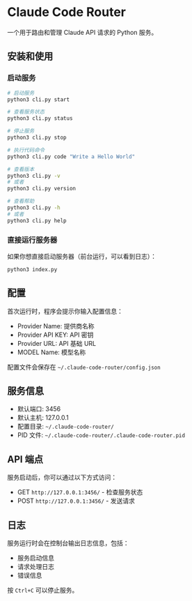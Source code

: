 # Claude Code Router

一个用于路由和管理 Claude API 请求的 Python 服务。

## 安装和使用

### 启动服务

```bash
# 启动服务
python3 cli.py start

# 查看服务状态
python3 cli.py status

# 停止服务
python3 cli.py stop

# 执行代码命令
python3 cli.py code "Write a Hello World"

# 查看版本
python3 cli.py -v
# 或者
python3 cli.py version

# 查看帮助
python3 cli.py -h
# 或者
python3 cli.py help
```

### 直接运行服务器

如果你想直接启动服务器（前台运行，可以看到日志）：

```bash
python3 index.py
```

## 配置

首次运行时，程序会提示你输入配置信息：

- Provider Name: 提供商名称
- Provider API KEY: API 密钥
- Provider URL: API 基础 URL
- MODEL Name: 模型名称

配置文件会保存在 `~/.claude-code-router/config.json`

## 服务信息

- 默认端口: 3456
- 默认主机: 127.0.0.1
- 配置目录: `~/.claude-code-router/`
- PID 文件: `~/.claude-code-router/.claude-code-router.pid`

## API 端点

服务启动后，你可以通过以下方式访问：

- GET `http://127.0.0.1:3456/` - 检查服务状态
- POST `http://127.0.0.1:3456/` - 发送请求

## 日志

服务运行时会在控制台输出日志信息，包括：
- 服务启动信息
- 请求处理日志
- 错误信息

按 `Ctrl+C` 可以停止服务。